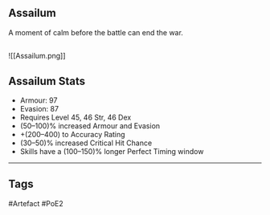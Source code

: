 ## Assailum
A moment of calm before the battle can end the war.
##
![[Assailum.png]]
## Assailum Stats
- Armour: 97
- Evasion: 87
- Requires Level 45, 46 Str, 46 Dex
- (50–100)% increased Armour and Evasion
- +(200–400) to Accuracy Rating
- (30–50)% increased Critical Hit Chance
- Skills have a (100–150)% longer Perfect Timing window


---
## Tags
#Artefact
#PoE2